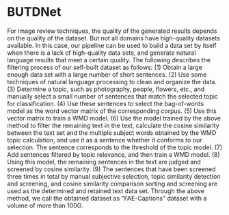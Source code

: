 # BUTDNet
For image review techniques, the quality of the generated results depends on the quality of the dataset. But not all domains have high-quality datasets available. In this case, our pipeline can be used to build a data set by itself when there is a lack of high-quality data sets, and generate natural language results that meet a certain quality.
The following describes the filtering process of our self-built dataset as follows:
(1) Obtain a large enough data set with a large number of short sentences.
(2) Use some techniques of natural language processing to clean and organize the data.
(3) Determine a topic, such as photography, people, flowers, etc., and manually select a small number of sentences that match the selected topic for classification.
(4) Use these sentences to select the bag-of-words model as the word vector matrix of the corresponding corpus.
(5) Use this vector matrix to train a WMD model.
(6) Use the model trained by the above method to filter the remaining text in the text, calculate the cosine similarity between the text set and the multiple subject words obtained by the WMD topic calculation, and use it as a sentence whether it conforms to our selection. The sentence corresponds to the threshold of the topic model.
(7) Add sentences filtered by topic relevance, and then train a WMD model.
(8) Using this model, the remaining sentences in the text are judged and screened by cosine similarity.
(9) The sentences that have been screened three times in total by manual subjective selection, topic similarity detection and screening, and cosine similarity comparison sorting and screening are used as the determined and retained text data set.
Through the above method, we call the obtained dataset as "FAE-Captions" dataset with a volume of more than 100G.
